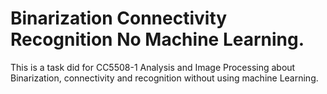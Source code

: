 # Binarization Connectivity Recognition No Machine Learning. 
This is a task did for CC5508-1 Analysis and Image Processing about Binarization, connectivity and recognition without using machine Learning.

